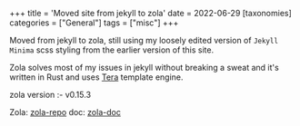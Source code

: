 +++
title = 'Moved site from jekyll to zola'
date = 2022-06-29
[taxonomies]
categories = ["General"]
tags = ["misc"]
+++

Moved from jekyll to zola, still using my loosely edited version of `Jekyll Minima` scss styling from the earlier version of this site.

Zola solves most of my issues in jekyll without breaking a sweat and it's written in Rust and uses [Tera](https://github.com/Keats/tera) template engine.

zola version :- v0.15.3

Zola: [zola-repo](https://github.com/getzola/zola) doc: [zola-doc](https://www.getzola.org/documentation/getting-started/overview/)

